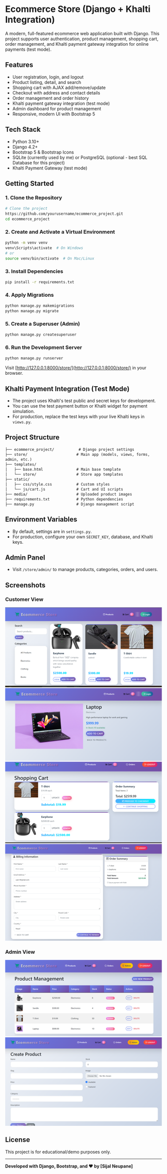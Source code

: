 # Ecommerce Store (Django + Khalti Integration)

A modern, full-featured ecommerce web application built with Django. This project supports user authentication, product management, shopping cart, order management, and Khalti payment gateway integration for online payments (test mode).

## Features

- User registration, login, and logout
- Product listing, detail, and search
- Shopping cart with AJAX add/remove/update
- Checkout with address and contact details
- Order management and order history
- Khalti payment gateway integration (test mode)
- Admin dashboard for product management
- Responsive, modern UI with Bootstrap 5

## Tech Stack

- Python 3.10+
- Django 4.2+
- Bootstrap 5 & Bootstrap Icons
- SQLite (currently used by me) or  PostgreSQL (optional - best SQL Database for this project)
- Khalti Payment Gateway (test mode)

## Getting Started

### 1. Clone the Repository

```bash
# Clone the project
https://github.com/yourusername/ecommerce_project.git
cd ecommerce_project
```

### 2. Create and Activate a Virtual Environment

```bash
python -m venv venv
venv\Scripts\activate  # On Windows
# or
source venv/bin/activate  # On Mac/Linux
```

### 3. Install Dependencies

```bash
pip install -r requirements.txt
```

### 4. Apply Migrations

```bash
python manage.py makemigrations
python manage.py migrate
```

### 5. Create a Superuser (Admin)

```bash
python manage.py createsuperuser
```

### 6. Run the Development Server

```bash
python manage.py runserver
```

Visit [http://127.0.0.1:8000/store/](http://127.0.0.1:8000/store/) in your browser.

## Khalti Payment Integration (Test Mode)

- The project uses Khalti's test public and secret keys for development.
- You can use the test payment button or Khalti widget for payment simulation.
- For production, replace the test keys with your live Khalti keys in `views.py`.

## Project Structure

```
├── ecommerce_project/           # Django project settings
├── store/                      # Main app (models, views, forms, admin, etc.)
├── templates/
│   ├── base.html               # Main base template
│   └── store/                  # Store app templates
├── static/
│   ├── css/style.css           # Custom styles
│   └── js/cart.js              # Cart and UI scripts
├── media/                      # Uploaded product images
├── requirements.txt            # Python dependencies
├── manage.py                   # Django management script
```

## Environment Variables

- By default, settings are in `settings.py`.
- For production, configure your own `SECRET_KEY`, database, and Khalti keys.

## Admin Panel

- Visit `/store/admin/` to manage products, categories, orders, and users.

## Screenshots

### Customer View
![Home Page](image-1.png)
![Product Details Page](image-2.png)
![Cart Details](image-3.png)
![Payment details form](image-4.png)

### Admin View
![Product List](image-5.png)
![Add Product](image-6.png)

## License

This project is for educational/demo purposes only.

---

**Developed with Django, Bootstrap, and ❤️ by [Sijal Neupane]**
